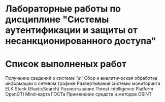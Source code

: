 # Лабораторные работы по дисциплине "Системы аутентификации и защиты от несанкционированного доступа"
# Список выполненых работ
Получение сведений о системе '\n'
Сбор и аналитическая обработка информации о сетевом трафике
Развертывание системы мониторинга ELK Stack (ElasticSearch)
Развертывание Threat intelligence Platform OpenCTI
Mind-карта ГОСТа
Применение средств и методов OSINT
